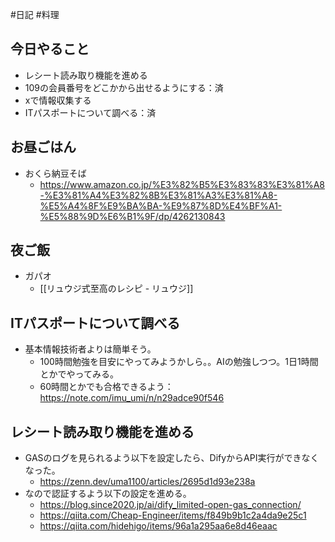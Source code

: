#日記 #料理

## 今日やること
- レシート読み取り機能を進める
- 109の会員番号をどこかから出せるようにする：済
- xで情報収集する
- ITパスポートについて調べる：済
## お昼ごはん
- おくら納豆そば
	- https://www.amazon.co.jp/%E3%82%B5%E3%83%83%E3%81%A8-%E3%81%A4%E3%82%8B%E3%81%A3%E3%81%A8-%E5%A4%8F%E9%BA%BA-%E9%87%8D%E4%BF%A1-%E5%88%9D%E6%B1%9F/dp/4262130843

## 夜ご飯
- ガパオ
	- [[リュウジ式至高のレシピ - リュウジ]]


## ITパスポートについて調べる
- 基本情報技術者よりは簡単そう。
	- 100時間勉強を目安にやってみようかしら。。AIの勉強しつつ。1日1時間とかでやってみる。
	- 60時間とかでも合格できるよう：https://note.com/imu_umi/n/n29adce90f546

## レシート読み取り機能を進める
- GASのログを見られるよう以下を設定したら、DifyからAPI実行ができなくなった。
	- https://zenn.dev/uma1100/articles/2695d1d93e238a
- なので認証するよう以下の設定を進める。
	- https://blog.since2020.jp/ai/dify_limited-open-gas_connection/
	- https://qiita.com/Cheap-Engineer/items/f849b9b1c2a4da9e25c1
	- https://qiita.com/hidehigo/items/96a1a295aa6e8d46eaac